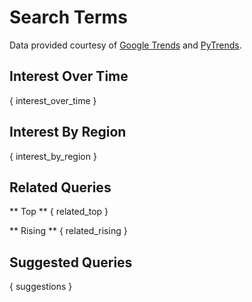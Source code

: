 # Search Terms

Data provided courtesy of [Google Trends](https://trends.google.com) and [PyTrends](https://pypi.org/project/pytrends).

## Interest Over Time

{ interest_over_time }

## Interest By Region

{ interest_by_region }

## Related Queries

** Top **
{ related_top }

** Rising **
{ related_rising }

## Suggested Queries

{ suggestions }